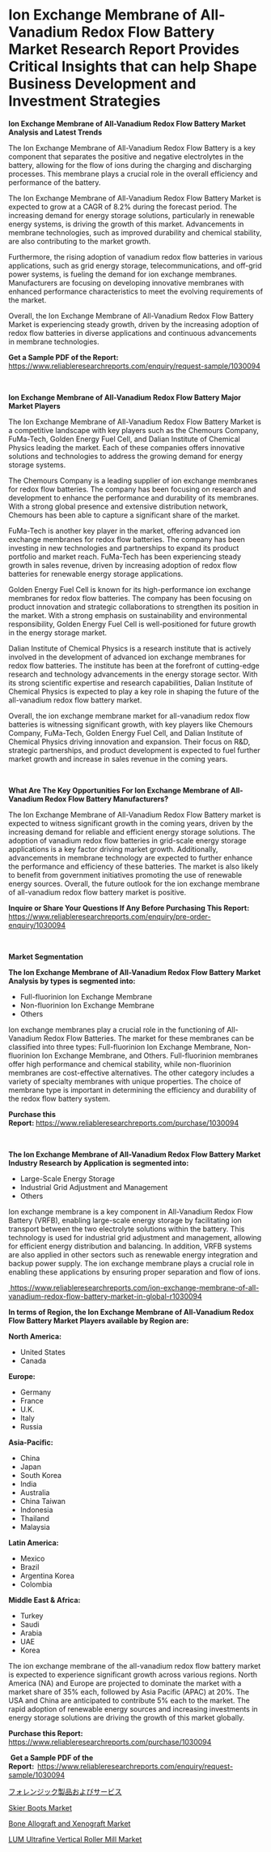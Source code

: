 <p><h1>Ion Exchange Membrane of All-Vanadium Redox Flow Battery Market Research Report Provides Critical Insights that can help Shape Business Development and Investment Strategies</h1></p><p><strong>Ion Exchange Membrane of All-Vanadium Redox Flow Battery Market Analysis and Latest Trends</strong></p>
<p><p>The Ion Exchange Membrane of All-Vanadium Redox Flow Battery is a key component that separates the positive and negative electrolytes in the battery, allowing for the flow of ions during the charging and discharging processes. This membrane plays a crucial role in the overall efficiency and performance of the battery.</p><p>The Ion Exchange Membrane of All-Vanadium Redox Flow Battery Market is expected to grow at a CAGR of 8.2% during the forecast period. The increasing demand for energy storage solutions, particularly in renewable energy systems, is driving the growth of this market. Advancements in membrane technologies, such as improved durability and chemical stability, are also contributing to the market growth.</p><p>Furthermore, the rising adoption of vanadium redox flow batteries in various applications, such as grid energy storage, telecommunications, and off-grid power systems, is fueling the demand for ion exchange membranes. Manufacturers are focusing on developing innovative membranes with enhanced performance characteristics to meet the evolving requirements of the market.</p><p>Overall, the Ion Exchange Membrane of All-Vanadium Redox Flow Battery Market is experiencing steady growth, driven by the increasing adoption of redox flow batteries in diverse applications and continuous advancements in membrane technologies.</p></p>
<p><strong>Get a Sample PDF of the Report:&nbsp;</strong> <a href="https://www.reliableresearchreports.com/enquiry/request-sample/1030094">https://www.reliableresearchreports.com/enquiry/request-sample/1030094</a></p>
<p>&nbsp;</p>
<p><strong>Ion Exchange Membrane of All-Vanadium Redox Flow Battery Major Market Players</strong></p>
<p><p>The Ion Exchange Membrane of All-Vanadium Redox Flow Battery Market is a competitive landscape with key players such as the Chemours Company, FuMa-Tech, Golden Energy Fuel Cell, and Dalian Institute of Chemical Physics leading the market. Each of these companies offers innovative solutions and technologies to address the growing demand for energy storage systems.</p><p>The Chemours Company is a leading supplier of ion exchange membranes for redox flow batteries. The company has been focusing on research and development to enhance the performance and durability of its membranes. With a strong global presence and extensive distribution network, Chemours has been able to capture a significant share of the market.</p><p>FuMa-Tech is another key player in the market, offering advanced ion exchange membranes for redox flow batteries. The company has been investing in new technologies and partnerships to expand its product portfolio and market reach. FuMa-Tech has been experiencing steady growth in sales revenue, driven by increasing adoption of redox flow batteries for renewable energy storage applications.</p><p>Golden Energy Fuel Cell is known for its high-performance ion exchange membranes for redox flow batteries. The company has been focusing on product innovation and strategic collaborations to strengthen its position in the market. With a strong emphasis on sustainability and environmental responsibility, Golden Energy Fuel Cell is well-positioned for future growth in the energy storage market.</p><p>Dalian Institute of Chemical Physics is a research institute that is actively involved in the development of advanced ion exchange membranes for redox flow batteries. The institute has been at the forefront of cutting-edge research and technology advancements in the energy storage sector. With its strong scientific expertise and research capabilities, Dalian Institute of Chemical Physics is expected to play a key role in shaping the future of the all-vanadium redox flow battery market.</p><p>Overall, the ion exchange membrane market for all-vanadium redox flow batteries is witnessing significant growth, with key players like Chemours Company, FuMa-Tech, Golden Energy Fuel Cell, and Dalian Institute of Chemical Physics driving innovation and expansion. Their focus on R&D, strategic partnerships, and product development is expected to fuel further market growth and increase in sales revenue in the coming years.</p></p>
<p>&nbsp;</p>
<p><strong>What Are The Key Opportunities For Ion Exchange Membrane of All-Vanadium Redox Flow Battery Manufacturers?</strong></p>
<p><p>The Ion Exchange Membrane of All-Vanadium Redox Flow Battery market is expected to witness significant growth in the coming years, driven by the increasing demand for reliable and efficient energy storage solutions. The adoption of vanadium redox flow batteries in grid-scale energy storage applications is a key factor driving market growth. Additionally, advancements in membrane technology are expected to further enhance the performance and efficiency of these batteries. The market is also likely to benefit from government initiatives promoting the use of renewable energy sources. Overall, the future outlook for the ion exchange membrane of all-vanadium redox flow battery market is positive.</p></p>
<p><strong>Inquire or Share Your Questions If Any Before Purchasing This Report:</strong> <a href="https://www.reliableresearchreports.com/enquiry/pre-order-enquiry/1030094">https://www.reliableresearchreports.com/enquiry/pre-order-enquiry/1030094</a></p>
<p>&nbsp;</p>
<p><strong>Market Segmentation</strong></p>
<p><strong>The Ion Exchange Membrane of All-Vanadium Redox Flow Battery Market Analysis by types is segmented into:</strong></p>
<p><ul><li>Full-fluorinion Ion Exchange Membrane</li><li>Non-fluorinion Ion Exchange Membrane</li><li>Others</li></ul></p>
<p><p>Ion exchange membranes play a crucial role in the functioning of All-Vanadium Redox Flow Batteries. The market for these membranes can be classified into three types: Full-fluorinion Ion Exchange Membrane, Non-fluorinion Ion Exchange Membrane, and Others. Full-fluorinion membranes offer high performance and chemical stability, while non-fluorinion membranes are cost-effective alternatives. The other category includes a variety of specialty membranes with unique properties. The choice of membrane type is important in determining the efficiency and durability of the redox flow battery system.</p></p>
<p><strong>Purchase this Report:&nbsp;</strong><a href="https://www.reliableresearchreports.com/purchase/1030094">https://www.reliableresearchreports.com/purchase/1030094</a></p>
<p>&nbsp;</p>
<p><strong>The Ion Exchange Membrane of All-Vanadium Redox Flow Battery Market Industry Research by Application is segmented into:</strong></p>
<p><ul><li>Large-Scale Energy Storage</li><li>Industrial Grid Adjustment and Management</li><li>Others</li></ul></p>
<p><p>Ion exchange membrane is a key component in All-Vanadium Redox Flow Battery (VRFB), enabling large-scale energy storage by facilitating ion transport between the two electrolyte solutions within the battery. This technology is used for industrial grid adjustment and management, allowing for efficient energy distribution and balancing. In addition, VRFB systems are also applied in other sectors such as renewable energy integration and backup power supply. The ion exchange membrane plays a crucial role in enabling these applications by ensuring proper separation and flow of ions.</p></p>
<p><a href="https://www.reliableresearchreports.com/ion-exchange-membrane-of-all-vanadium-redox-flow-battery-market-in-global-r1030094">&nbsp;https://www.reliableresearchreports.com/ion-exchange-membrane-of-all-vanadium-redox-flow-battery-market-in-global-r1030094</a></p>
<p><strong>In terms of Region, the Ion Exchange Membrane of All-Vanadium Redox Flow Battery Market Players available by Region are:</strong></p>
<p>
    <p> <strong> North America: </strong>
        <ul>
            <li>United States</li>
            <li>Canada</li>
        </ul>
        </p> 
    <p> <strong> Europe: </strong>
        <ul>
            <li>Germany</li>
            <li>France</li>
            <li>U.K.</li>
            <li>Italy</li>
            <li>Russia</li>
        </ul>
        </p> 
    <p> <strong> Asia-Pacific: </strong>
        <ul>
            <li>China</li>
            <li>Japan</li>
            <li>South Korea</li>
            <li>India</li>
            <li>Australia</li>
            <li>China Taiwan</li>
            <li>Indonesia</li>
            <li>Thailand</li>
            <li>Malaysia</li>
        </ul>
        </p> 
    <p> <strong> Latin America: </strong>
        <ul>
            <li>Mexico</li>
            <li>Brazil</li>
            <li>Argentina Korea</li>
            <li>Colombia</li>
        </ul>
        </p> 
    <p> <strong> Middle East & Africa: </strong>
        <ul>
            <li>Turkey</li>
            <li>Saudi</li>
            <li>Arabia</li>
            <li>UAE</li>
            <li>Korea</li>
        </ul>
    </p>
    </p>
<p><p>The ion exchange membrane of the all-vanadium redox flow battery market is expected to experience significant growth across various regions. North America (NA) and Europe are projected to dominate the market with a market share of 35% each, followed by Asia Pacific (APAC) at 20%. The USA and China are anticipated to contribute 5% each to the market. The rapid adoption of renewable energy sources and increasing investments in energy storage solutions are driving the growth of this market globally.</p></p>
<p><strong>Purchase this Report: </strong><a href="https://www.reliableresearchreports.com/purchase/1030094">https://www.reliableresearchreports.com/purchase/1030094</a></p>
<p>&nbsp;<strong>Get a Sample PDF of the Report:&nbsp;&nbsp;</strong><a href="https://www.reliableresearchreports.com/enquiry/request-sample/1030094">https://www.reliableresearchreports.com/enquiry/request-sample/1030094</a></p>
<p><strong></strong></p>
<p><p><a href="https://github.com/zekaoe592392/Market-Research-Report-List-2/blob/main/459795985090.md">フォレンジック製品およびサービス</a></p><p><a href="https://issuu.com/reportprime-2/docs/skier-boots-market-size-2030.pptx">Skier Boots Market</a></p><p><a href="https://github.com/RickHolmes3/Market-Research-Report-List-5/blob/main/bone-allograft-and-xenograft-market.md">Bone Allograft and Xenograft Market</a></p><p><a href="https://www.linkedin.com/pulse/lum-ultrafine-vertical-roller-mill-market-size-trends-complete-9oxbe">LUM Ultrafine Vertical Roller Mill Market</a></p></p>